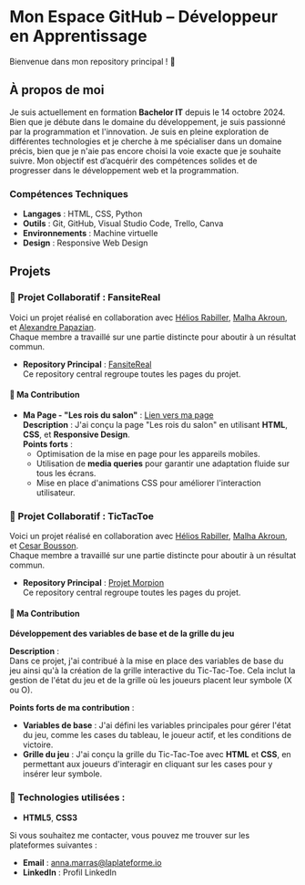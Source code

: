 # Mon Espace GitHub – Développeur en Apprentissage

Bienvenue dans mon repository principal ! 🎉  

## À propos de moi
Je suis actuellement en formation **Bachelor IT** depuis le 14 octobre 2024. Bien que je débute dans le domaine du développement, je suis passionné par la programmation et l'innovation. Je suis en pleine exploration de différentes technologies et je cherche à me spécialiser dans un domaine précis, bien que je n'aie pas encore choisi la voie exacte que je souhaite suivre. Mon objectif est d’acquérir des compétences solides et de progresser dans le développement web et la programmation.

### Compétences Techniques
- **Langages** : HTML, CSS, Python
- **Outils** : Git, GitHub, Visual Studio Code, Trello, Canva
- **Environnements** : Machine virtuelle
- **Design** : Responsive Web Design

## Projets

### 🌟 Projet Collaboratif : **FansiteReal**

Voici un projet réalisé en collaboration avec [Hélios Rabiller](https://github.com/helios-rabiller), [Malha Akroun](https://github.com/malha-akroun), et [Alexandre Papazian](https://github.com/alexandre-papazian).  
Chaque membre a travaillé sur une partie distincte pour aboutir à un résultat commun.

- **Repository Principal** : [FansiteReal](https://github.com/malha-akroun/FansiteReal)  
  Ce repository central regroupe toutes les pages du projet.

#### 🚀 Ma Contribution

- **Ma Page - "Les rois du salon"** : [Lien vers ma page](https://github.com/malha-akroun/FansiteReal/tree/anna)  
  **Description** : J'ai conçu la page "Les rois du salon" en utilisant **HTML**, **CSS**, et **Responsive Design**.  
  **Points forts** : 
  - Optimisation de la mise en page pour les appareils mobiles.
  - Utilisation de **media queries** pour garantir une adaptation fluide sur tous les écrans.
  - Mise en place d'animations CSS pour améliorer l'interaction utilisateur.
 
### 🌟 Projet Collaboratif : **TicTacToe**

Voici un projet réalisé en collaboration avec [Hélios Rabiller](https://github.com/helios-rabiller), [Malha Akroun](https://github.com/malha-akroun), et [Cesar Bousson](https://github.com/cesar-bousson/cesar-bousson).  
Chaque membre a travaillé sur une partie distincte pour aboutir à un résultat commun.

- **Repository Principal** : [Projet Morpion](https://github.com/helios-rabiller/projet-morpion)  
  Ce repository central regroupe toutes les pages du projet.

#### 🚀 Ma Contribution

**Développement des variables de base et de la grille du jeu**

**Description** :  
Dans ce projet, j'ai contribué à la mise en place des variables de base du jeu ainsi qu'à la création de la grille interactive du Tic-Tac-Toe. Cela inclut la gestion de l'état du jeu et de la grille où les joueurs placent leur symbole (X ou O).

**Points forts de ma contribution** :
- **Variables de base** : J'ai défini les variables principales pour gérer l'état du jeu, comme les cases du tableau, le joueur actif, et les conditions de victoire.
- **Grille du jeu** : J'ai conçu la grille du Tic-Tac-Toe avec **HTML** et **CSS**, en permettant aux joueurs d'interagir en cliquant sur les cases pour y insérer leur symbole.

### 🔧 Technologies utilisées :
- **HTML5**, **CSS3**



Si vous souhaitez me contacter, vous pouvez me trouver sur les plateformes suivantes :

- **Email** : anna.marras@laplateforme.io
- **LinkedIn** : Profil LinkedIn





